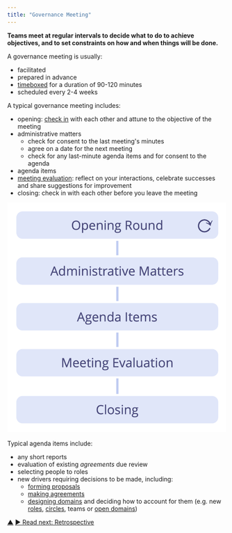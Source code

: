 ```yaml
---
title: "Governance Meeting"
---
```



**Teams meet at regular intervals to decide what to do to achieve objectives, and to set constraints on how and when things will be done.**

A governance meeting is usually:

-   facilitated
-   prepared in advance
-   [timeboxed](timebox-activities.html) for a duration of 90-120 minutes
-   scheduled every 2-4 weeks

A typical governance meeting includes:

-   opening: [check in](check-in.html) with each other and attune to the objective of the meeting
-   administrative matters
    -   check for consent to the last meeting's minutes
    -   agree on a date for the next meeting
    -   check for any last-minute agenda items and for consent to the agenda
-   agenda items
-   [meeting evaluation](evaluate-meetings.html): reflect on your interactions, celebrate successes and share suggestions for improvement
-   closing: check in with each other before you leave the meeting

![Phases of a governance meeting](img/meetings/governance-meeting.png)

Typical agenda items include:

-   any short reports
-   evaluation of existing <dfn data-info="Agreement: An agreed upon guideline, process, protocol or policy designed to guide the flow of value.">agreements</dfn> due review
-   selecting people to roles
-   new drivers requiring decisions to be made, including:
    -   [forming proposals](co-create-proposals.html)
    -   [making agreements](consent-decision-making.html)
    -   [designing domains](clarify-and-develop-domains.html) and deciding how to account for them (e.g. new [roles](role.html), [circles](circle.html), teams or [open domains](open-domain.html))




<div class="bottom-nav">
<a href="focused-interactions.html" title="Up: Focused Interactions">▲</a> <a href="retrospective.html" title="Read next: Retrospective">▶ Read next: Retrospective</a>
</div>


<script type="text/javascript">
Mousetrap.bind('g n', function() {
    window.location.href = 'retrospective.html';
    return false;
});
</script>

